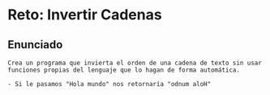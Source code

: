# Reto: Invertir Cadenas

## Enunciado

```text
Crea un programa que invierta el orden de una cadena de texto sin usar funciones propias del lenguaje que lo hagan de forma automática.

- Si le pasamos "Hola mundo" nos retornaría "odnum aloH"
```